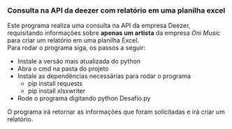 ### Consulta na API da deezer com relatório em uma planilha excel
Este programa realiza uma consulta na API da empresa Deezer, requisitando informações sobre **apenas um artista** da empresa *Oni Music* para criar um relatório em uma planilha Excel.  
Para rodar o programa siga, os passos a seguir:
* Instale a versão mais atualizada do python
* Abra o cmd na pasta do projeto
* Instale as dependências necessárias para rodar o programa
  * pip install requests
  * pip install xlsxwriter
* Rode o programa digitando python Desafio.py

O programa irá retornar as informações que foram solicitadas e irá criar um relatório.   

 
